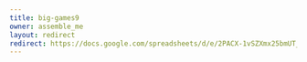 ```yaml
---
title: big-games9
owner: assemble_me
layout: redirect
redirect: https://docs.google.com/spreadsheets/d/e/2PACX-1vSZXmx25bmUT_zlqUQAGyGrodgRc_HSoAK1PbjgzbqqYVTATvQd_j1-H3L3DFuqlt2Tc1vWnDe7SHiu/pubhtml
---
```

